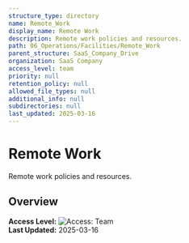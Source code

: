 ```yaml
---
structure_type: directory
name: Remote_Work
display_name: Remote Work
description: Remote work policies and resources.
path: 06_Operations/Facilities/Remote_Work
parent_structure: SaaS_Company_Drive
organization: SaaS Company
access_level: team
priority: null
retention_policy: null
allowed_file_types: null
additional_info: null
subdirectories: null
last_updated: 2025-03-16
---
```


# Remote Work

Remote work policies and resources.

## Overview

**Access Level:** ![Access: Team](https://img.shields.io/badge/Access-Team-blue)  
**Last Updated:** 2025-03-16  
